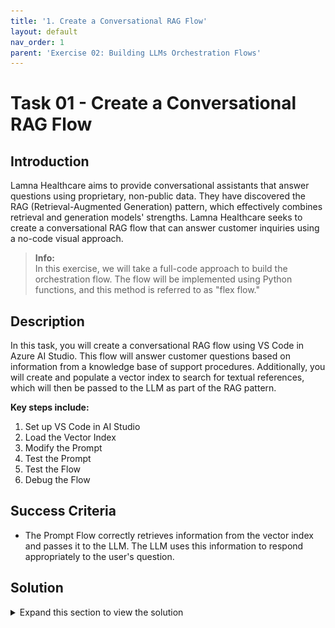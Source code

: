 ```yaml
---
title: '1. Create a Conversational RAG Flow'
layout: default
nav_order: 1
parent: 'Exercise 02: Building LLMs Orchestration Flows'
---
```


# Task 01 - Create a Conversational RAG Flow

## Introduction

Lamna Healthcare aims to provide conversational assistants that answer questions using proprietary, non-public data. They have discovered the RAG (Retrieval-Augmented Generation) pattern, which effectively combines retrieval and generation models' strengths. Lamna Healthcare seeks to create a conversational RAG flow that can answer customer inquiries using a no-code visual approach.

> **Info:**  
> In this exercise, we will take a full-code approach to build the orchestration flow. The flow will be implemented using Python functions, and this method is referred to as "flex flow."

## Description

In this task, you will create a conversational RAG flow using VS Code in Azure AI Studio. This flow will answer customer questions based on information from a knowledge base of support procedures. Additionally, you will create and populate a vector index to search for textual references, which will then be passed to the LLM as part of the RAG pattern.

**Key steps include:**

1. Set up VS Code in AI Studio
2. Load the Vector Index
3. Modify the Prompt
4. Test the Prompt
5. Test the Flow
6. Debug the Flow

## Success Criteria

- The Prompt Flow correctly retrieves information from the vector index and passes it to the LLM. The LLM uses this information to respond appropriately to the user's question.

## Solution

<details markdown="block">
<summary>Expand this section to view the solution</summary>

##### 1. Set Up VS Code in AI Studio

1. In [Azure AI Studio](https://ai.azure.com), open the project created in Exercise 1 and select the `</> Code` option.

   ![Building.](images/build_aistudio_code.png)

2. After selecting `Code`, you will create a compute instance to run VS Code in the cloud.

   ![Building.](images/build_compute.png)

3. After creating the compute instance, set up the VS Code container with configurations optimized for developing GenAI Apps.

   ![Building.](images/build_container.png)

4. Once set up, launch VS Code. In the example below, we start the Web version of VS Code, so you don’t need to have it installed on your local machine.

   ![Building.](images/build_launch_vscode.png)

   > **Note:**
   > If you prefer, you can also use VS Code on your desktop instead of the Web version.

##### 2. Clone Your Git Repository

1. After launching VS Code, clone the repository of your project created during the bootstrapping in Exercise 1.

2. Open the terminal in VS Code.

   ![Building.](images/build_terminal.png)

3. Execute the following commands:

   ```bash
   cd code
   git clone https://github.com/your_github_user/your_project
   ```

   ![Cloning project repo.](images/build_clone.png)

   > **Note:**
   > 1) In AI Studio VS Code, store all your code in the `code/` directory.
   > 2) Remember that `your_github_user/your_project` was defined in the `github_new_repo` variable in the `bootstrap.properties` file from Exercise 1.


4. Your code is now loaded in VS Code. The `src/chat_request.py` file contains the Python program with the flex flow. You can review the `get_response` function to understand how the RAG flow is implemented.

   ![Flex flow.](images/build_flow.png)

##### 3. Load the Vector Index

1. Before starting development, load the data into the index in the development environment.

   > **Info:**
   > We will load the files located in the `data/sample-documents.csv` directory of your project.

2. Open the terminal and perform the following steps:

   3.1. Update the Azure Developer CLI:

   ```bash
   curl -fsSL https://aka.ms/install-azd.sh | bash
   ```

   3.2. Log in to Azure CLI:

   ```bash
   az login --use-device-code
   ```

   With the `--use-device-code` option, navigate to [https://microsoft.com/devicelogin](https://microsoft.com/devicelogin) in your browser and enter the code displayed in the terminal.

   3.3. Log in to Azure Developer CLI:

   ```bash
   azd auth login --use-device-code
   ```

   Similarly, visit [https://microsoft.com/devicelogin](https://microsoft.com/devicelogin) to complete authentication.


  **If you have trouble logging in with the bootstrap user, log in with the service principal created earlier by running these commands, replacing the variables as needed.**

   ```
   rg='[your-your-resource-group-name]'
   principalId='[your-clientId]'
   clientSecret='[your-clientSequence]'
   tenantId='[your-tenantId]'
   subscriptionId='[your-subscriptionId]'

   # Service principal
   az login --service-principal --username $principalId --password $clientSecret --tenant $tenantId
   azd auth login --client-id $principalId --client-secret $clientSecret --tenant-id $tenantId

   scope="/subscriptions/$subscriptionId/resourceGroups/$rg"

   # Assign roles
   roles=(
   '2a2b9908-6ea1-4ae2-8e65-a410df84e7d1'  # Storage Blob Data Reader
   '8311e382-0749-4cb8-b61a-304f252e45ec'  # ACR Push Role
   '7f951dda-4ed3-4680-a7ca-43fe172d538d'  # ACR Pull Role
   '5e0bd9bd-7b93-4f28-af87-19fc36ad61bd'  # Cognitive Services OpenAI User
   'f6c7c914-8db3-469d-8ca1-694a8f32e121'  # Data Scientist
   'ea01e6af-a1c1-4350-9563-ad00f8c72ec5'  # Secrets Reader
   '8ebe5a00-799e-43f5-93ac-243d3dce84a7'  # Search Index Data Contributor
   '7ca78c08-252a-4471-8644-bb5ff32d4ba0'  # Search Service Contributor
   )

   for roleId in "${roles[@]}"; do
   az role assignment create \
      --assignee-object-id "$principalId" \
      --assignee-principal-type "ServicePrincipal" \
      --role "$roleId" \
      --scope "$scope"
   done
   ```


   3.4. Navigate to the project directory:

   ```bash
   cd your_project
   ```

  > **Important:**
   > From this point onward, all terminal commands will be executed within the `code/your_project` directory, where `your_project` is the name you chose for your project.

   3.5. Initialize the environment variables with your development environment values:

   ```bash
   azd env refresh
   ```

   > **Note:**
   > Ensure you use the same values for location, subscription, and environment name as used in the bootstrapping process.

   3.6. Finally, execute the script to load the documents into AI Search:

   ```bash
   ./infra/hooks/postprovision.sh
   ```

##### 4. Modify the Prompt

1. Now that your project is set up in VS Code and the index is created, you can start making code changes.

2. An important first step is to create a new branch for your changes: `feature/feature_x`.

   Navigate to your repository directory and run:

   ```bash
   git checkout -b feature/feature_x
   ```

3. Open the `src/chat.prompty` file. This is the prompt for your RAG flow. Notice it is a generic prompt; you will create a specific prompt for your Lamna Health virtual assistant.

   Replace the content of `chat.prompty` with the following:

   ```yaml
   ---
   name: Lamna Healthcare Assistant
   description: An AI assistant that helps Lamna Healthcare customers find answers to their questions.
   authors:
     - Paulo Lacerda
   model:
     api: chat
     configuration:
       type: azure_openai
       azure_deployment: gpt-35-turbo
     parameters:
       max_tokens: 128
       temperature: 0.2
   inputs:
     documents:
       type: object
     question:
       type: string
   sample: chat.json
   ---
   system:
   You are an AI assistant for Lamna Healthcare. Your role is to assist customers by providing accurate and helpful information based on the provided documents.
   
   # Guidelines
   - Provide clear, concise, and accurate answers using only the information from the **[Documents]**.
   - Reference any factual statements to the relevant documents.
   - Do not include information not present in the documents.
   - Determine the sentiment of the customer's question (e.g., Neutral, Concerned, Positive, Negative, Frustrated) and include it at the end of your response in bold, formatted as "**Sentiment:** [Sentiment]".
   - Use a friendly and professional tone appropriate for customer support.
   - Where appropriate, mention "Lamna Healthcare" in your responses.
   - Ensure your responses are grounded in the documents and relevant to the customer's question.
   - Do not mention irrelevant documents.
   - If you cannot find the answer in the documents, politely inform the customer that you cannot assist with that request at this time.
   - Use markdown formatting as appropriate.
   
   # Documents
   You have access to the following documents from Lamna Healthcare:
   
   {% for item in documents %}
   **Document {{item.id}}: {{item.title}}**
   
   Content: {{item.content}}
   
   {% endfor %}
   
   # Question
   {{question}}
   
   {% for item in history %}
   {{item.role}}:
   {{item.content}}
   {% endfor %}
   ```

   Notice that the new prompt provides better context for the assistant's objectives.

##### 5. Test the Prompt

Now that you have modified the prompt, testing it is straightforward. First, install the required libraries specified by our flow:

```bash
pip install -r requirements.txt
```

Next, run the program with the flex flow:

```bash
python src/chat_request.py
```

![Running the flow.](images/build_run_flow.png)

##### 6. Debug the Flow

To debug the flow, take advantage of VS Code's debugging capabilities.

1. Set a breakpoint on the line where the flow is executed.

   ![Breakpoint in code](images/build_breakpoint.png)

2. Start debugging.

   ![Running debug](images/build_run_debug.png)

3. While debugging, you can inspect variable contents, such as the documents retrieved during the AI Search retrieval process.

   ![Debugging variables](images/build_debug_variables.png)

In this exercise, we successfully created a conversational RAG (Retrieval-Augmented Generation) flow for Lamna Healthcare using VS Code in Azure AI Studio. We set up the development environment, cloned the project repository, loaded and indexed proprietary data, modified the prompt to tailor the AI assistant to Lamna Healthcare's needs, and tested and debugged the entire flow.

##### 7. Add trace to your flow

AI Studio provides tracing capabilities for logging and managing your LLM application tests and evaluations. It allows you to debug and monitor by drilling down into the trace view.

With tracing, you can have a cloud-based location to persist and track your historical tests and easily extract and visualize the test results. This enables you to compare the outputs of different test cases and reuse previous test assets for future use, such as human feedback or data curation.

1. **Instrumenting Your Application Code:**

   The first step is to use the `@trace` decorator in your function, as already done in the `get_response` function in the `chat_request.py` file.

   You can open `chat_request.py` and verify that the function is decorated with `@trace`.

   ```python
   # chat_request.py

   @trace
   def get_response(question, chat_history):
       ...
   ```

2. **Log in to Azure:**

   Open the terminal and ensure you are logged into Azure.

   ```bash
    az login --use-device-code
   ```

3. **Configure Prompt Flow for Trace:**

   Configure Prompt Flow to send trace data to your AI Project, replace the text in the brackets.
   ```bash
   pf config set trace.destination=azureml://subscriptions/[your_Subscription_id]/resourcegroups/[your_resource_group_name]/providers/Microsoft.MachineLearningServices/workspaces/[your_project_name]
   ```

4. **Set the PYTHONPATH**: Export the `./src` directory to the `PYTHONPATH` to allow Python to find modules in the flow source directory.

   ```bash
   export PYTHONPATH=./src:$PYTHONPATH
   ```

   > **Note:**
   > Skipping this step will result in a `ModuleNotFoundError: No module named 'chat_request'`.

5. **Run the Flow with Trace Enabled:**

   Execute the following command to run the flow with trace enabled. The `run_flow.py` script was created for ease of use.

> **Important:**
> Before running the following command, ensure you have the subscription ID, resource group, and project name from your Azure AI Studio project exported in your shell environment.

```bash
  export AZURE_SUBSCRIPTION_ID=[your_subscription_id]
  export AZURE_RESOURCE_GROUP=[your_resource_group]
  export AZUREAI_PROJECT_NAME=[your_project_name]
```

   ```bash
   python ./util/run_flow.py "How can I access my medical records at Lamna Healthcare?"
   ```

> **Important:**
> The output of the command will contain the link to the trace in AI Studio. you will need to grab it from there as there is no way to navigate to it directly from AI Studio.

> **Note:**
> If you face permission errors, you may need to add the Storage Blob Data Contributor role to the user logged in with az login.

> **Note:**
> If you face "Key based authentication is not permitted on this storage account" enable **Allow storage account key access** option in Settings > Configuration of the storage account.

6. **Review the Results in AI Studio:**

   After running the flow, you can review the results in AI Studio.

   ![Tracing - AI Studio](images/trace01.png)

7. **Analyze the Trace in Detail:**

   Drill down into the trace for more detailed analysis.

   ![Tracing - AI Studio](images/trace02.png)

8. **Revert Trace Configuration to Local:**

   Once done, you can revert the trace configuration to local.

   ```bash
   pf config set trace.destination="local"
   ```

In this exercise, we successfully created a conversational RAG (Retrieval-Augmented Generation) flow for Lamna Healthcare using VS Code in Azure AI Studio. We set up the development environment, cloned the project repository, loaded and indexed proprietary data, modified the prompt to tailor the AI assistant to Lamna Healthcare's needs, and tested and debugged the entire flow.

</details>
